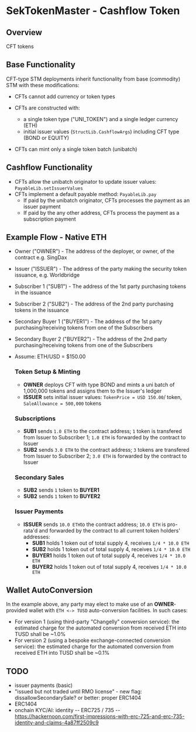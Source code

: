 # SekTokenMaster - Cashflow Token

## Overview

CFT tokens

## Base Functionality
CFT-type STM deployments inherit functionality from base (commodity) STM with these modifications:
* CFTs cannot add currency or token types
* CFTs are constructed with:
   * a single token type ("UNI_TOKEN") and a single ledger currency (ETH)
   * initial issuer values (```StructLib.CashflowArgs```) including CFT type (BOND or EQUITY)

* CFTs can mint only a single token batch (unibatch)

## Cashflow Functionality
* CFTs allow the unibatch originator to update issuer values: ```PayableLib.setIssuerValues```
* CFTs implement a default payable method: ```PayableLib.pay```
   * If paid by the unibatch originator, CFTs processes the payment as an issuer payment
   * If paid by the any other address, CFTs process the payment as a subscription payment

## Example Flow - Native ETH 

* Owner ("OWNER") - The address of the deployer, or owner, of the contract e.g. SingDax
* Issuer ("ISSUER") - The address of the party making the security token issuance, e.g. Worldbridge
* Subscriber 1 ("SUB1") - The address of the 1st party purchasing tokens in the issuance
* Subscriber 2 ("SUB2") - The address of the 2nd party purchasing tokens in the issuance
* Secondary Buyer 1 ("BUYER1") - The address of the 1st party purchasing/receiving tokens from one of the Subscribers
* Secondary Buyer 2 ("BUYER2") - The address of the 2nd party purchasing/receiving tokens from one of the Subscribers
* Assume: ETH/USD = $150.00

  ### Token Setup & Minting
    - **OWNER** deploys CFT with type BOND and mints a uni batch of 1,000,000 tokens and assigns them to the Issuer's ledger
    - **ISSUER** sets initial issuer values: ```TokenPrice = USD 150.00```/ token, ```SaleAllowance = 500,000``` tokens

  ### Subscriptions
    - **SUB1** sends ```1.0 ETH``` to the contract address; ```1``` token is transfered from Issuer to Subscriber 1; ```1.0 ETH``` is forwarded by the contract to Issuer
    - **SUB2** sends ```3.0 ETH``` to the contract address; ```3``` tokens are transfered from Issuer to Subscriber 2; ```3.0 ETH``` is forwarded by the contract to Issuer

  ### Secondary Sales
    - **SUB2** sends ```1``` token to **BUYER1**
    - **SUB2** sends ```1``` token to **BUYER2**

  ### Issuer Payments
    - **ISSUER** sends ```10.0 ETH```to the contract address; ```10.0 ETH``` is pro-rata'd and forwarded by the contract to all current token holders' addresses:
      - **SUB1** holds 1 token out of total supply 4, receives ```1/4 * 10.0 ETH```
      - **SUB2** holds 1 token out of total supply 4, receives ```1/4 * 10.0 ETH```
      - **BUYER1** holds 1 token out of total supply 4, receives ```1/4 * 10.0 ETH```
      - **BUYER2** holds 1 token out of total supply 4, receives ```1/4 * 10.0 ETH```

## Wallet AutoConversion

In the example above, any party may elect to make use of an **OWNER**-provided wallet with ```ETH <-> TUSD``` auto-conversion facilities. In such cases:
  - For version 1 (using third-party "Changelly" conversion service): the estimated charge for the automated conversion from received ETH into TUSD shall be ~1.0%
  - For version 2 (using a bespoke exchange-connected conversion service): the estimated charge for the automated conversion from received ETH into TUSD shall be ~0.1%

## TODO
* issuer payments (basic)
* "issued but not traded until RMO license" - new flag: dissallowSecondarySale? or better: proper ERC1404
* ERC1404 
* onchain KYC/AI: identity -- ERC725 / 735 -- https://hackernoon.com/first-impressions-with-erc-725-and-erc-735-identity-and-claims-4a87ff2509c9
